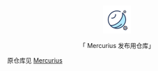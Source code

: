 <div align="center">
  <img id="mercurius" width="64" alt="mercurius" src="icon.png">
  <p>「 Mercurius 发布用仓库」</p>
</div>

原仓库见 [Mercurius](https://github.com/Cierra-Runis/mercurius)